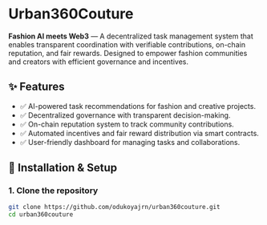 # Urban360Couture

**Fashion AI meets Web3** — A decentralized task management system that enables transparent coordination with verifiable contributions, on-chain reputation, and fair rewards. Designed to empower fashion communities and creators with efficient governance and incentives.


## ✨ Features
- ✅ AI-powered task recommendations for fashion and creative projects.  
- ✅ Decentralized governance with transparent decision-making.  
- ✅ On-chain reputation system to track community contributions.  
- ✅ Automated incentives and fair reward distribution via smart contracts.  
- ✅ User-friendly dashboard for managing tasks and collaborations.  

## 🚀 Installation & Setup

### 1. Clone the repository
```bash
git clone https://github.com/odukoyajrn/urban360couture.git
cd urban360couture

